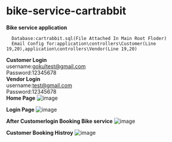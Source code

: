 # bike-service-cartrabbit
<b>Bike service application</b>
      
      Database:cartrabbit.sql(File Attached In Main Root Floder)
      Email Config for:application\controllers\Customer(Line 19,20),application\controllers\Vendor(Line 19,20)
<b>Customer Login</b><br>
      username:gokultest@gmail.com<br>
      Password:12345678<br>
<b>Vendor Login</b><br>
      username:test@gmail.com<br>
      Password:12345678<br>
<b>Home Page</b> 
![image](https://user-images.githubusercontent.com/36505950/121336657-5cab9680-c939-11eb-94d9-946f537bfdd6.png)

<b>Login Page</b> 
![image](https://user-images.githubusercontent.com/36505950/121336794-7b119200-c939-11eb-8957-841f48d9769d.png)

<b>After Customerlogin Booking Bike service</b>
![image](https://user-images.githubusercontent.com/36505950/121337368-16a30280-c93a-11eb-9ec1-79f5d2b404ab.png)

<b>Customer Booking Histroy</b> 
![image](https://user-images.githubusercontent.com/36505950/121337155-dcd1fc00-c939-11eb-80be-68c43df0b265.png)

